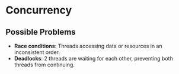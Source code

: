 # Concurrency

## Possible Problems

- **Race conditions**: Threads accessing data or resources in an inconsistent order.
- **Deadlocks**: 2 threads are waiting for each other, preventing both threads from continuing.
